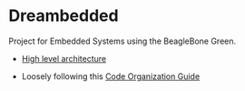 # Dreambedded
Project for Embedded Systems using the BeagleBone Green. 

* [High level architecture](https://drive.google.com/file/d/1BDMiIV8yohG4y36VP3uiOJNSGxTPou9D/view) 

* Loosely following this [Code Organization Guide](https://hiltmon.com/blog/2013/07/03/a-simple-c-plus-plus-project-structure/)
